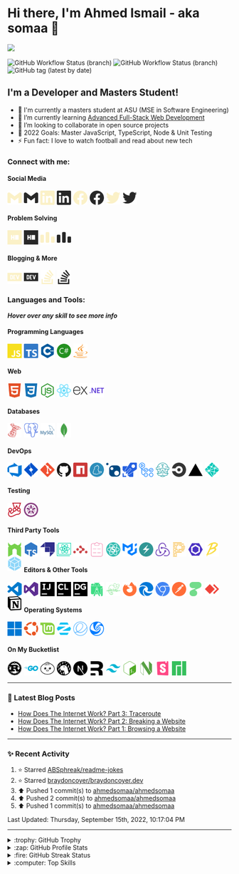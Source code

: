 # Hi there, I'm Ahmed Ismail - aka somaa 👋

![](https://komarev.com/ghpvc/?username=ahmedsomaa&style=flat-square)

![GitHub Workflow Status (branch)](https://img.shields.io/github/workflow/status/ahmedsomaa/ahmedsomaa/Latest%20blog%20post%20workflow/main?label=Blog%20Post%20Workflow&logo=dev.to&logoColor=%230A0A0A&style=flat-square)
![GitHub Workflow Status (branch)](https://img.shields.io/github/workflow/status/ahmedsomaa/ahmedsomaa/Recent%20Activity%20Workflow/main?label=Recent%20Activity%20Workflow&logo=git&logoColor=%23F05032&style=flat-square)
![GitHub tag (latest by date)](https://img.shields.io/github/v/tag/ahmedsomaa/ahmedsomaa?color=yellow&label=Version&logo=semantic-release&logoColor=yellow&style=flat-square)

## I'm a Developer and Masters Student!

-   🔭 I'm currently a masters student at ASU (MSE in Software Engineering)
-   🌱 I’m currently learning
    [Advanced Full-Stack Web Development](https://egfwd.com/specializtion/web-development-advanced/)
-   👯 I’m looking to collaborate in open source projects
-   🥅 2022 Goals: Master JavaScript, TypeScript, Node & Unit Testing
-   ⚡ Fun fact: I love to watch football and read about new tech

### Connect with me:

#### Social Media

[<img align="left" alt="Gmail Light" width="32" height="32" src="./img/social/gmail-light.svg" style="padding-right:5px;" />](mailto:ahmedsomaa@aucegypt.edu#gh-dark-mode-only)
[<img align="left" alt="Gmail Dark" width="32" height="32" src="./img/social/gmail-dark.svg" style="padding-right:5px;" />](mailto:ahmedsomaa@aucegypt.edu#gh-light-mode-only)
[<img align="left" alt="Linkedin Light" width="32" height="32" src="./img/social/linkedin-light.svg" style="padding-right:5px;" />](https://linkedin.com/in/abokahfa#gh-dark-mode-only)
[<img align="left" alt="Linkedin Dark" width="32" height="32" src="./img/social/linkedin-dark.svg" style="padding-right:5px;" />](https://linkedin.com/in/abokahfa#gh-light-mode-only)
[<img align="left" alt="Facebook Light" width="32" height="32" src="./img/social/facebook-light.svg" style="padding-right:5px;" />](https://fb.com/ahmed.abdelbaky.315#gh-dark-mode-only)
[<img align="left" alt="Facebook Dark" width="32" height="32" src="./img/social/facebook-dark.svg" style="padding-right:5px;" />](https://fb.com/ahmed.abdelbaky.315#gh-light-mode-only)
[<img align="left" alt="Twitter Light" width="32" height="32" src="./img/social/twitter-light.svg" style="padding-right:5px;" />](https://twitter.com/abokahfa#gh-dark-mode-only)
[<img align="left" alt="Twitter Dark" width="32" height="32" src="./img/social/twitter-dark.svg" style="padding-right:5px;" />](https://twitter.com/abokahfa#gh-light-mode-only)

<br/>
<br/>

#### Problem Solving

[<img align="left" alt="HackerRank Light" width="32" height="32" src="./img/social/hackerrank-light.svg" style="padding-right:5px;" />](https://www.hackerrank.com/ahmedsomaa?hr_r=1#gh-dark-mode-only)
[<img align="left" alt="HackerRank Dark" width="32" height="32" src="./img/social/hackerrank-dark.svg" style="padding-right:5px;" />](https://www.hackerrank.com/ahmedsomaa?hr_r=1#gh-light-mode-only)
[<img align="left" alt="CodeForces Light" width="32" height="32" src="./img/social/codeforces-light.svg" style="padding-right:5px;" />](https://codeforces.com/profile/Ahmedsomaa#gh-dark-mode-only)
[<img align="left" alt="CodeForces Dark" width="32" height="32" src="./img/social/codeforces-dark.svg" style="padding-right:5px;" />](https://codeforces.com/profile/Ahmedsomaa#gh-light-mode-only)

<br/>
<br/>

#### Blogging & More

[<img align="left" alt="Dev.to Light" width="32" height="32" src="./img/social/dev-light.svg" style="padding-right:5px;" />](https://dev.to/ahmedsomaa#gh-dark-mode-only)
[<img align="left" alt="Dev.to Dark" width="32" height="32" src="./img/social/dev-dark.svg" style="padding-right:5px;" />](https://dev.to/ahmedsomaa#gh-light-mode-only)
[<img align="left" alt="Stackoverflow Light" width="32" height="32" src="./img/social/stackoverflow-light.svg" style="padding-right:5px;" />](https://stackoverflow.com/users/12738561#gh-dark-mode-only)
[<img align="left" alt="Stackoverflow Dark" width="32" height="32" src="./img/social/stackoverflow-dark.svg" style="padding-right:5px;" />](https://stackoverflow.com/users/12738561#gh-light-mode-only)

<br/>
<br/>

### Languages and Tools:

**_Hover over any skill to see more info_**

#### Programming Languages

[<img align="left" alt="JavaScript" width="32" height="32" src="./img/tools/js.svg" style="padding-right:5px;" />](./img/tools/js.svg## 'excellent - 3 years - been using it heavily recently')
[<img align="left" alt="TypeScript" width="32" height="32" src="./img/tools/ts.svg" style="padding-right:5px;" />](./img/tools/ts.svg## 'familiar - 1 week - started using it recently')
[<img align="left" alt="C++" width="32" height="32" src="./img/tools/cplusplus.svg" style="padding-right:5px;" />](./img/tools/ts.svg## "proficient - 5 years - haven't used in  a while")
[<img align="left" alt="C#" width="32" height="32" src="./img/tools/csharp.svg" style="padding-right:5px;" />](./img/tools/ts.svg## 'proficient - 1 year - been using it recently')
[<img align="left" alt="Java" width="32" height="32" src="./img/tools/java.svg" style="padding-right:5px;" />](./img/tools/java.svg## 'proficient - 1 year - used it recently mainly for university projects')

<br/>
<br/>

#### Web

[<img align="left" alt="HTML5" width="32" height="32" src="./img/tools/html.svg" style="padding-right:5px;" />](https://developer.mozilla.org/en-US/docs/Glossary/HTML5## 'excellent - 3 years - using it regularly')
[<img align="left" alt="CSS3" width="32" height="32" src="./img/tools/css.svg" style="padding-right:5px;" />](https://developer.mozilla.org/en-US/docs/Web/CSS## 'excellent - 3 years - using it regularly')
[<img align="left" alt="Node.js" width="32" height="32" src="./img/tools/node.svg" style="padding-right:5px;" />](https://nodejs.org/en/## 'excellent - 3 years - been using it interchangeably with dotnet core')
[<img align="left" alt="React" width="32" height="32" src="./img/tools/react.svg" style="padding-right:5px;" />](https://reactjs.org/## 'proficient - 1 year - been using it interchangeably with node')
[<img align="left" alt="Express" width="32" height="32" src="./img/tools/express.svg" style="padding-right:5px;" />](https://expressjs.com/## 'excellent - 3 years - been using it interchangeably with dotnet core')
[<img align="left" alt=".NET" width="32" height="32" src="./img/tools/dotnet.svg" style="padding-right:5px;" />](https://dotnet.microsoft.com/en-us/## 'proficient - 1 year - been using it interchangeably with node')

<br/>
<br/>

#### Databases

[<img align="left" alt="MSSQL" width="32" height="32" src="./img/tools/mssql.svg" style="padding-right:5px;" />](https://www.microsoft.com/en-us/sql-server/sql-server-downloads## 'Microsoft SQL Server')
[<img align="left" alt="PostgreSQL" width="32" height="32" src="./img/tools/psql.svg" style="padding-right:5px;" />](https://www.postgresql.org/## 'PostgreSQL')
[<img align="left" alt="MySQL" width="32" height="32" src="./img/tools/mysql.svg" style="padding-right:5px;" />](https://www.mysql.com/## 'MySQL')
[<img align="left" alt="MongoDB" width="32" height="32" src="./img/tools/mongo.svg" style="padding-right:5px;" />](https://www.mongodb.com/## 'MongoDB')

<br/>
<br/>

#### DevOps

[<img align="left" alt="Azure DevOps" width="32" height="32" src="./img/tools/azure-devops.svg" style="padding-right:5px;" />](https://azure.microsoft.com/en-us/products/devops/## 'Azure DevOps')
[<img align="left" alt="JIRA" width="32" height="32" src="./img/tools/jira.svg" style="padding-right:5px;" />](https://www.atlassian.com/software/jira## 'Jira Software')
[<img align="left" alt="Git" width="32" height="32" src="./img/tools/git.svg" style="padding-right:5px;" />](https://git-scm.com/## 'Git')
[<img align="left" alt="GitHub" width="32" height="32" src="./img/tools/github.svg" style="padding-right:5px;" />](https://github.com/## 'GitHub')
[<img align="left" alt="NPM" width="32" height="32" src="./img/tools/npm.svg" style="padding-right:5px;" />](https://www.npmjs.com/## 'NPM')
[<img align="left" alt="Yarn" width="32" height="32" src="./img/tools/yarn.svg" style="padding-right:5px;" />](https://yarnpkg.com/## 'Yarn')
[<img align="left" alt="NuGet" width="32" height="32" src="./img/tools/nuget.svg" style="padding-right:5px;" />](https://www.nuget.org/## 'NuGet')
[<img align="left" alt="Azure Pipelines" width="32" height="32" src="./img/tools/azure-piplines.svg" style="padding-right:5px;" />](https://azure.microsoft.com/en-us/services/devops/pipelines/## 'Azure Piplines')
[<img align="left" alt="GitHub Actions" width="32" height="32" src="./img/tools/gh-actions.svg" style="padding-right:5px;" />](https://github.com/features/actions## 'GitHub Actions')
[<img align="left" alt="Travis CI" width="32" height="32" src="./img/tools/travis.svg" style="padding-right:5px;" />](https://www.travis-ci.com/## 'Travis CI')
[<img align="left" alt="CircleCI" width="32" height="32" src="./img/tools/circleci.svg" style="padding-right:5px;" />](https://circleci.com/## 'CircleCI')
[<img align="left" alt="Vercel" width="32" height="32" src="./img/tools/vercel.svg" style="padding-right:5px;" />](https://vercel.com/## 'Vercel')
[<img align="left" alt="Netlify" width="32" height="32" src="./img/tools/netlify.svg" style="padding-right:5px;" />](https://www.netlify.com/## 'Netlify')

<br/>
<br/>

#### Testing

[<img align="left" alt="Jest" width="32" height="32" src="./img/tools/jest.svg" style="padding-right:5px;" />](https://jestjs.io/## 'Jest')
[<img align="left" alt="Jasmine" width="32" height="32" src="./img/tools/jasmine.svg" style="padding-right:5px;" />](https://jasmine.github.io/## 'Jasmine')

<br/>
<br/>

#### Third Party Tools

[<img align="left" alt="Nodemon" width="32" height="32" src="./img/tools/nodemon.svg" style="padding-right:5px;" />](https://nodemon.io/## 'Nodemon')
[<img align="left" alt="TS-Node" width="32" height="32" src="./img/tools/ts-node.svg" style="padding-right:5px;" />](https://typestrong.org/ts-node/## 'TS Node')
[<img align="left" alt="Strapi" width="32" height="32" src="./img/tools/strapi.svg" style="padding-right:5px;" />](https://strapi.io/## 'Strapi')
[<img align="left" alt="Create React App" width="32" height="32" src="./img/tools/cra.svg" style="padding-right:5px;" />](https://create-react-app.dev/## 'Create React App')
[<img align="left" alt="React Router" width="32" height="32" src="./img/tools/react-router.svg" style="padding-right:5px;" />](https://reactrouter.com/en/main## 'React Router')
[<img align="left" alt="React Hook Form" width="32" height="32" src="./img/tools/rhf.svg" style="padding-right:5px;" />](https://react-hook-form.com/## 'React Hook Form')
[<img align="left" alt="Semantic UI React" width="32" height="32" src="./img/tools/sur.svg" style="padding-right:5px;" />](https://react.semantic-ui.com/## 'Semantic UI React')
[<img align="left" alt="MUI" width="32" height="32" src="./img/tools/mui.svg" style="padding-right:5px;" />](https://mui.com/## 'MUI')
[<img align="left" alt="Chakra UI" width="32" height="32" src="./img/tools/chakra.svg" style="padding-right:5px;" />](https://chakra-ui.com/## 'Chakra UI')
[<img align="left" alt="Redux" width="32" height="32" src="./img/tools/rdx.svg" style="padding-right:5px;" />](https://redux.js.org/## 'Redux')
[<img align="left" alt="Prettier" width="32" height="32" src="./img/tools/prettier.svg" style="padding-right:5px;" />](https://prettier.io/## 'Prettier')
[<img align="left" alt="ESLint" width="32" height="32" src="./img/tools/eslint.svg" style="padding-right:5px;" />](https://eslint.org/## 'ESLint')
[<img align="left" alt="Babel" width="32" height="32" src="./img/tools/babel.svg" style="padding-right:5px;" />](https://babeljs.io/## 'Babel')
[<img align="left" alt="Webpack" width="32" height="32" src="./img/tools/webpack.svg" style="padding-right:5px;" />](https://webpack.js.org/## 'Webpack')

<br/>
<br/>

#### Editors & Other Tools

[<img align="left" alt="VS Code" width="32" height="32" src="./img/tools/vscode.svg" style="padding-right:5px;" />](https://code.visualstudio.com/## 'VS Code')
[<img align="left" alt="VS" width="32" height="32" src="./img/tools/vs.svg" style="padding-right:5px;" />](https://visualstudio.microsoft.com/## 'Visual Studio')
[<img align="left" alt="IntelliJ IDEA" width="32" height="32" src="./img/tools/intellj.svg" style="padding-right:5px;" />](https://www.jetbrains.com/idea/## 'IntelliJ IDEA')
[<img align="left" alt="CLion" width="32" height="32" src="./img/tools/clion.svg" style="padding-right:5px;" />](https://www.jetbrains.com/clion/## 'CLion')
[<img align="left" alt="DataGrip" width="32" height="32" src="./img/tools/grip.svg" style="padding-right:5px;" />](https://www.jetbrains.com/datagrip/## 'DataGrip')
[<img align="left" alt="Android Studio" width="32" height="32" src="./img/tools/and-studio.svg" style="padding-right:5px;" />](https://developer.android.com/studio## 'Android Studio')
[<img align="left" alt="Notepad++" width="32" height="32" src="./img/tools/notepadpp.svg" style="padding-right:5px;" />](https://notepad-plus-plus.org/## 'Notepad++')
[<img align="left" alt="Firefox" width="32" height="32" src="./img/tools/firefox.svg" style="padding-right:5px;" />](https://www.mozilla.org/en-US/firefox/new/## 'Firefox')
[<img align="left" alt="Microsoft Edge" width="32" height="32" src="./img/tools/edge.svg" style="padding-right:5px;" />](https://www.microsoft.com/en-us/edge## 'Microsoft Edge')
[<img align="left" alt="Chrome" width="32" height="32" src="./img/tools/chrome.svg" style="padding-right:5px;" />](https://www.google.com/chrome/## 'Chrome')
[<img align="left" alt="Postman" width="32" height="32" src="./img/tools/postman.svg" style="padding-right:5px;" />](https://www.postman.com/## 'Postman')
[<img align="left" alt="Httpie" width="32" height="32" src="./img/tools/httpie.svg" style="padding-right:5px;" />](https://httpie.io/## 'HTTPie')
[<img align="left" alt="AnyDesk" width="32" height="32" src="./img/tools/anydesk.svg" style="padding-right:5px;" />](https://anydesk.com/en## 'AnyDesk')
[<img align="left" alt="Notion" width="32" height="32" src="./img/tools/notion.svg" style="padding-right:5px;" />](https://www.notion.so/## 'Notion')

<br/>
<br/>

#### Operating Systems

[<img align="left" alt="Windows 11" width="32" height="32" src="./img/tools/win11.svg" style="padding-right:5px;" />](https://www.microsoft.com/en-gb/windows/windows-11?icid=mscom_marcom_CPH1a_Win11PChlth#pchealthcheck## 'Windows 11')
[<img align="left" alt="Ubuntu" width="32" height="32" src="./img/tools/ubuntu.svg" style="padding-right:5px;" />](https://ubuntu.com/## 'Ubuntu')
[<img align="left" alt="Linux Mint" width="32" height="32" src="./img/tools/mint.svg" style="padding-right:5px;" />](https://linuxmint.com/## 'Linux Mint')
[<img align="left" alt="Zorin OS" width="32" height="32" src="./img/tools/zorin.svg" style="padding-right:5px;" />](https://zorin.com/os/## 'Zorin OS')
[<img align="left" alt="Elementary OS" width="32" height="32" src="./img/tools/elementary.svg" style="padding-right:5px;" />](https://elementary.io/## 'Elementary OS')
[<img align="left" alt="Deepin" width="32" height="32" src="./img/tools/deepin.svg" style="padding-right:5px;" />](https://www.deepin.org/index/en## 'Deepin')

<br/>
<br/>

#### On My Bucketlist

[<img align="left" alt="Rust" width="32" height="32" src="./img/tools/rust.svg" style="padding-right:5px;" />](https://www.rust-lang.org/## 'Rust')
[<img align="left" alt="GoLang" width="32" height="32" src="./img/tools/go.svg" style="padding-right:5px;" />](https://go.dev/## 'GoLang')
[<img align="left" alt="Bun" width="32" height="32" src="./img/tools/bun.svg" style="padding-right:5px;" />](https://bun.sh/## 'Bun')
[<img align="left" alt="Deno" width="32" height="32" src="./img/tools/deno.svg" style="padding-right:5px;" />](https://deno.land/## 'Deno')
[<img align="left" alt="NextJS" width="32" height="32" src="./img/tools/next.svg" style="padding-right:5px;" />](https://nextjs.org/## 'NextJS')
[<img align="left" alt="Remix" width="32" height="32" src="./img/tools/remix.svg" style="padding-right:5px;" />](https://remix.run/## 'Remix')
[<img align="left" alt="Tailwind" width="32" height="32" src="./img/tools/tailwind.svg" style="padding-right:5px;" />](https://tailwindcss.com/## 'Tailwind')
[<img align="left" alt="Bash" width="32" height="32" src="./img/tools/bash.svg" style="padding-right:5px;" />](https://www.gnu.org/software/bash/## 'Bash')
[<img align="left" alt="Neovim" width="32" height="32" src="./img/tools/neovim.svg" style="padding-right:5px;" />](https://neovim.io/## 'Neovim')
[<img align="left" alt="Storybook" width="32" height="32" src="./img/tools/storybook.svg" style="padding-right:5px;" />](https://storybook.js.org/## 'Storybook')
[<img align="left" alt="Manjaro" width="32" height="32" src="./img/tools/manjaro.svg" style="padding-right:5px;" />](https://manjaro.org/## 'Manjaro')

<br/>
<br/>

---

### 📝 Latest Blog Posts

<!-- BLOG-POST-LIST:START -->
- [How Does The Internet Work? Part 3: Traceroute](https://dev.to/ahmedsomaa/how-does-the-internet-work-part-3-traceroute-2b7l)
- [How Does The Internet Work? Part 2: Breaking a Website](https://dev.to/ahmedsomaa/how-does-the-internet-work-part-2-breaking-a-website-5e59)
- [How Does The Internet Work? Part 1: Browsing a Website](https://dev.to/ahmedsomaa/how-does-the-internet-works-part-1-behind-the-scenes-4d6m)
<!-- BLOG-POST-LIST:END -->

---

### ✨ Recent Activity

<!--RECENT_ACTIVITY:start-->
1. ⭐ Starred [ABSphreak/readme-jokes](https://github.com/ABSphreak/readme-jokes)
2. ⭐ Starred [braydoncoyer/braydoncoyer.dev](https://github.com/braydoncoyer/braydoncoyer.dev)
3. ⬆️ Pushed 1 commit(s) to [ahmedsomaa/ahmedsomaa](https://github.com/ahmedsomaa/ahmedsomaa)
4. ⬆️ Pushed 2 commit(s) to [ahmedsomaa/ahmedsomaa](https://github.com/ahmedsomaa/ahmedsomaa)
5. ⬆️ Pushed 1 commit(s) to [ahmedsomaa/ahmedsomaa](https://github.com/ahmedsomaa/ahmedsomaa)
 <!--RECENT_ACTIVITY:end-->

<!--RECENT_ACTIVITY:last_update-->
Last Updated: Thursday, September 15th, 2022, 10:17:04 PM
<!--RECENT_ACTIVITY:last_update_end-->

---

<details>
  <summary>:trophy: GitHub Trophy</summary>

![trophy](https://github-profile-trophy.vercel.app/?username=ryo-ma&theme=gruvbox)

</details>

<details>
  <summary>:zap: GitHub Profile Stats</summary>

![profile](https://github-readme-stats.vercel.app/api?username=ahmedsomaa&show_icons=true&theme=gruvbox&locale=en)

</details>

<details>
    <summary>:fire: GitHub Streak Status</summary>

![streak](https://github-readme-streak-stats.herokuapp.com/?user=ahmedsomaa&theme=gruvbox)

</details>

<details>
  <summary>:computer: Top Skills</summary>

![skills](https://github-readme-stats.vercel.app/api/top-langs?username=ahmedsomaa&show_icons=true&theme=gruvbox&locale=en&layout=compact)

</details>
